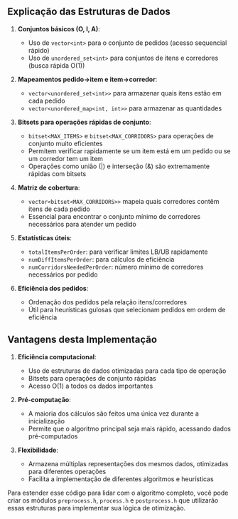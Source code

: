 ## Explicação das Estruturas de Dados

1. **Conjuntos básicos (O, I, A)**:
   - Uso de `vector<int>` para o conjunto de pedidos (acesso sequencial rápido)
   - Uso de `unordered_set<int>` para conjuntos de itens e corredores (busca rápida O(1))

2. **Mapeamentos pedido→item e item→corredor**:
   - `vector<unordered_set<int>>` para armazenar quais itens estão em cada pedido
   - `vector<unordered_map<int, int>>` para armazenar as quantidades

3. **Bitsets para operações rápidas de conjunto**:
   - `bitset<MAX_ITEMS>` e `bitset<MAX_CORRIDORS>` para operações de conjunto muito eficientes
   - Permitem verificar rapidamente se um item está em um pedido ou se um corredor tem um item
   - Operações como união (|) e interseção (&) são extremamente rápidas com bitsets

4. **Matriz de cobertura**:
   - `vector<bitset<MAX_CORRIDORS>>` mapeia quais corredores contêm itens de cada pedido
   - Essencial para encontrar o conjunto mínimo de corredores necessários para atender um pedido

5. **Estatísticas úteis**:
   - `totalItemsPerOrder`: para verificar limites LB/UB rapidamente
   - `numDiffItemsPerOrder`: para cálculos de eficiência
   - `numCorridorsNeededPerOrder`: número mínimo de corredores necessários por pedido

6. **Eficiência dos pedidos**:
   - Ordenação dos pedidos pela relação itens/corredores
   - Útil para heurísticas gulosas que selecionam pedidos em ordem de eficiência

## Vantagens desta Implementação

1. **Eficiência computacional**:
   - Uso de estruturas de dados otimizadas para cada tipo de operação
   - Bitsets para operações de conjunto rápidas
   - Acesso O(1) a todos os dados importantes

2. **Pré-computação**:
   - A maioria dos cálculos são feitos uma única vez durante a inicialização
   - Permite que o algoritmo principal seja mais rápido, acessando dados pré-computados

3. **Flexibilidade**:
   - Armazena múltiplas representações dos mesmos dados, otimizadas para diferentes operações
   - Facilita a implementação de diferentes algoritmos e heurísticas

Para estender esse código para lidar com o algoritmo completo, você pode criar os módulos `preprocess.h`, `process.h` e `postprocess.h` que utilizarão essas estruturas para implementar sua lógica de otimização.